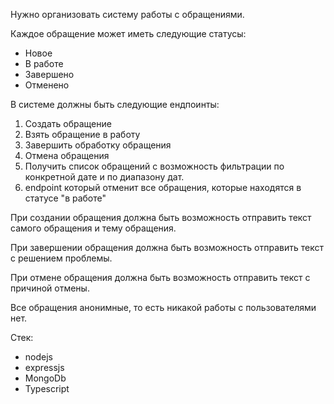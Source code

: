 Нужно организовать систему работы с обращениями. 

Каждое обращение может иметь следующие статусы:
- Новое
- В работе
- Завершено
- Отменено


В системе должны быть следующие ендпоинты:


1) Создать обращение
2) Взять обращение в работу
3) Завершить обработку обращения
4) Отмена обращения
5) Получить список обращений с возможность фильтрации по конкретной дате и по диапазону дат.
6) endpoint который отменит все обращения, которые находятся в статусе "в работе"


При создании обращения должна быть возможность отправить текст самого обращения и тему обращения. 

При завершении обращения должна быть возможность отправить текст с решением проблемы.

При отмене обращения должна быть возможность отправить текст с причиной отмены.

Все обращения анонимные, то есть никакой работы с пользователями нет.


Стек:
- nodejs
- expressjs
- MongoDb
- Typescript